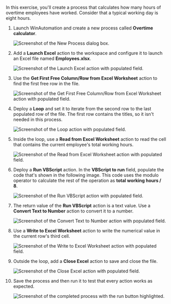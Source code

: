 In this exercise, you'll create a process that calculates how many hours of overtime employees have worked. Consider that a typical working day is eight hours.

1. Launch WinAutomation and create a new process called **Overtime calculator**.

    ![Screenshot of the New Process dialog box.](..\media\new-process-overtime-calculator.png)

1. Add a **Launch Excel** action to the workspace and configure it to launch an Excel file named **Employees.xlsx**.

    ![Screenshot of the Launch Excel action with populated field.](..\media\launch-excel.png)

1. Use the **Get First Free Column/Row from Excel Worksheet** action to find the first free row in the file.

    ![Screenshot of the Get First Free Column/Row from Excel Worksheet action with populated field.](..\media\get-free-row-excel.png)

1. Deploy a **Loop** and set it to iterate from the second row to the last populated row of the file. The first row contains the titles, so it isn't needed in this process.

    ![Screenshot of the Loop action with populated field.](..\media\loop.png)

1. Inside the loop, use a **Read from Excel Worksheet** action to read the cell that contains the current employee's total working hours.

    ![Screenshot of the Read from Excel Worksheet action with populated field.](..\media\read-excel.png)

1. Deploy a **Run VBScript** action. In the **VBScript to run** field, populate the code that's shown in the following image. This code uses the modulo operator to calculate the rest of the operation as **total working hours / 8**.

    ![Screenshot of the Run VBScript action with populated field.](..\media\run-vbscript-exercise.png)

1. The return value of the **Run VBScript** action is a text value. Use a **Convert Text to Number** action to convert it to a number.

    ![Screenshot of the Convert Text to Number action with populated field.](..\media\convert-text-to-number-vbscript.png)

1. Use a **Write to Excel Worksheet** action to write the numerical value in the current row's third cell.

    ![Screenshot of the Write to Excel Worksheet action with populated field.](..\media\write-excel.png)

1. Outside the loop, add a **Close Excel** action to save and close the file.

    ![Screenshot of the Close Excel action with populated field.](..\media\close-excel.png)

1. Save the process and then run it to test that every action works as expected.

    ![Screenshot of the completed process with the run button highlighted.](..\media\final-process-vbscript.png)

